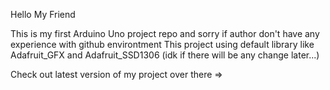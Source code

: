 Hello My Friend

This is my first Arduino Uno project repo and sorry if author don't have any experience with github environtment
This project using default library like Adafruit_GFX and Adafruit_SSD1306 (idk if there will be any change later...)

Check out latest version of my project over there =>
